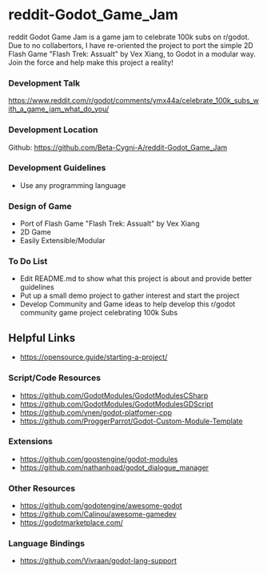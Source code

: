 # reddit-Godot_Game_Jam

reddit Godot Game Jam is a game jam to celebrate 100k subs on r/godot. Due to no collabertors, I have re-oriented the project to port the simple 2D Flash Game "Flash Trek: Assualt" by Vex Xiang, to Godot in a modular way. Join the force and help make this project a reality!

### Development Talk
https://www.reddit.com/r/godot/comments/ymx44a/celebrate_100k_subs_with_a_game_jam_what_do_you/ 

### Development Location
Github: https://github.com/Beta-Cygni-A/reddit-Godot_Game_Jam

### Development Guidelines
- Use any programming language

### Design of Game
- Port of Flash Game "Flash Trek: Assualt" by Vex Xiang
- 2D Game
- Easily Extensible/Modular

### To Do List
- Edit README.md to show what this project is about and provide better guidelines
- Put up a small demo project to gather interest and start the project
- Develop Community and Game ideas to help develop this r/godot community game project celebrating 100k Subs
 
## Helpful Links
- https://opensource.guide/starting-a-project/

### Script/Code Resources
- https://github.com/GodotModules/GodotModulesCSharp
- https://github.com/GodotModules/GodotModulesGDScript
- https://github.com/vnen/godot-platfomer-cpp
- https://github.com/ProggerParrot/Godot-Custom-Module-Template

### Extensions
- https://github.com/goostengine/godot-modules
- https://github.com/nathanhoad/godot_dialogue_manager

### Other Resources
- https://github.com/godotengine/awesome-godot
- https://github.com/Calinou/awesome-gamedev
- https://godotmarketplace.com/

### Language Bindings
- https://github.com/Vivraan/godot-lang-support
